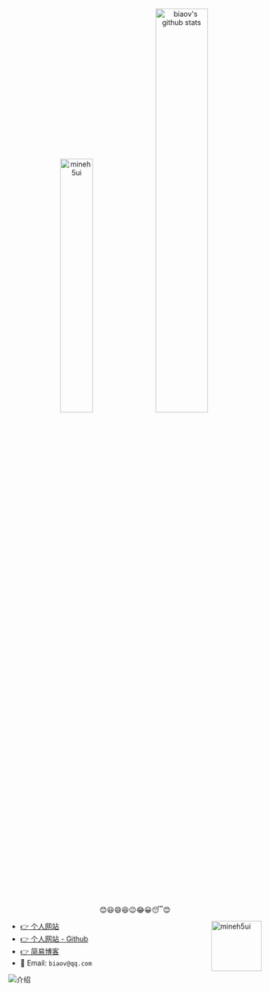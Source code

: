 #

<p align="center">
    <a href="https://biaov.cn/" style="text-decoration: none !important;">
     <img src="https://github-readme-stats.vercel.app/api/top-langs/?username=biaov&layout=compact&bg_color=ffffff" width="36%" title="mineh5ui" alt="mineh5ui" />
     <img src="https://github-readme-stats.vercel.app/api?username=biaov" width="45.4%" title="biaov's github stats" alt="biaov's github stats" />
    </a>
</p>
<p align="center">😊😃😄😆😉😂😀😴😊</p>

<a href="https://biaov.cn/">
    <img src="https://biaov.cn/avatar.png" width="100px" title="mineh5ui" alt="mineh5ui" align="right" />
</a>

- [👉 个人网站](https://biaov.cn/)
- [👉 个人网站 - Github](https://biaov.github.io/)
- [👉 简易博客](http://wordpress.biaov.cn/)
- 📧 Email: `biaov@qq.com`

![介绍](https://readme-typing-svg.herokuapp.com?font=Ma+Shan+Zheng&duration=2000&pause=1000&color=f56c6c&width=600&lines=~欢迎来到+biaov+的主页~;你可以从主页上了解到+biaov+的一些作品信息以及相关的技术知识;希望这里的技术知识能够对你有所帮助！;最后：祝你好运！+😃)
